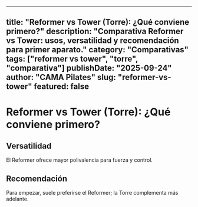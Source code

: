 
---
title: "Reformer vs Tower (Torre): ¿Qué conviene primero?"
description: "Comparativa Reformer vs Tower: usos, versatilidad y recomendación para primer aparato."
category: "Comparativas"
tags: ["reformer vs tower", "torre", "comparativa"]
publishDate: "2025-09-24"
author: "CAMA Pilates"
slug: "reformer-vs-tower"
featured: false
---

# Reformer vs Tower (Torre): ¿Qué conviene primero?

## Versatilidad
El Reformer ofrece mayor polivalencia para fuerza y control.

## Recomendación
Para empezar, suele preferirse el Reformer; la Torre complementa más adelante.

<see-also limit="3" />
